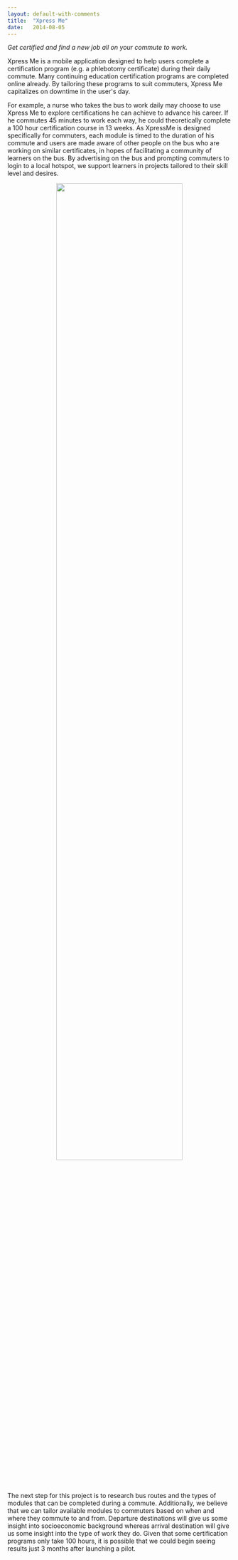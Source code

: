```yaml
---
layout: default-with-comments
title:  "Xpress Me"
date:   2014-08-05
---
```


_Get certified and find a new job all on your commute to work._


Xpress Me is a mobile application designed to help users complete a certification program (e.g. a phlebotomy certificate) during their daily commute. Many continuing education certification programs are completed online already. By tailoring these programs to suit commuters,  Xpress Me capitalizes on downtime in the user's day. 

For example, a nurse who takes the bus to work daily may choose to use Xpress Me to explore certifications he can achieve to advance his career. If he commutes 45 minutes to work each way, he could theoretically complete a 100 hour certification course in 13 weeks. As XpressMe is designed specifically for commuters, each module is timed to the duration of his commute and users are made aware of other people on the bus who are working on similar certificates, in hopes of facilitating a community of learners on the bus. By advertising on the bus and prompting commuters to login to a local hotspot, we support learners in projects tailored to their skill level and desires.

<center>
	<img src="{{site.baseurl}}/images/five_ideas/xpress_me.png" width="75%">
</center>

The next step for this project is to research bus routes and the types of modules that can be completed during a commute. Additionally, we believe that we can tailor available modules to commuters based on when and where they commute to and from. Departure destinations will give us some insight into socioeconomic background whereas arrival destination will give us some insight into the type of work they do. Given that some certification programs only take 100 hours, it is possible that we could begin seeing results just 3 months after launching a pilot.

